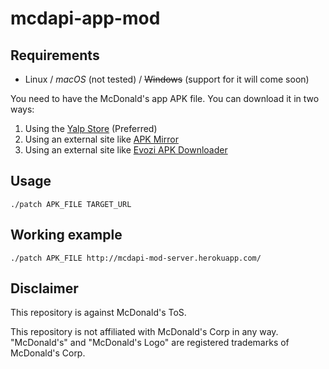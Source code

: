 # mcdapi-app-mod

## Requirements
* Linux / _macOS_ (not tested) / ~~Windows~~ (support for it will come soon)

You need to have the McDonald's app APK file. You can download it in two ways:
1. Using the [Yalp Store](https://github.com/yeriomin/YalpStore/releases) (Preferred)
2. Using an external site like [APK Mirror](https://www.apkmirror.com/apk/mcdonalds-apps/)
3. Using an external site like [Evozi APK Downloader](https://apps.evozi.com/apk-downloader/)

## Usage
`./patch APK_FILE TARGET_URL`

## Working example
`./patch APK_FILE http://mcdapi-mod-server.herokuapp.com/`

## Disclaimer
This repository is against McDonald's ToS.

This repository is not affiliated with McDonald's Corp in any way. "McDonald's" and "McDonald's Logo" are registered trademarks of McDonald's Corp.
